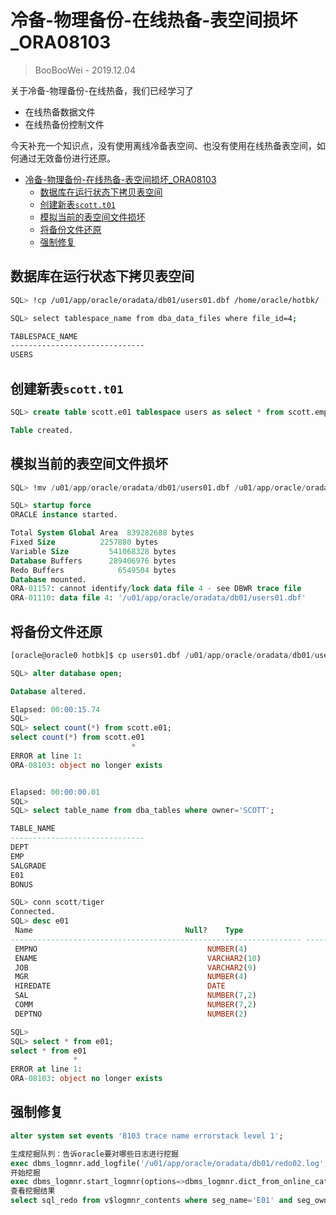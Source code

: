# 冷备-物理备份-在线热备-表空间损坏_ORA08103

> BooBooWei - 2019.12.04


关于冷备-物理备份-在线热备，我们已经学习了

* 在线热备数据文件
* 在线热备份控制文件

今天补充一个知识点，没有使用离线冷备表空间、也没有使用在线热备表空间，如何通过无效备份进行还原。

<!-- TOC depthFrom:1 depthTo:6 withLinks:1 updateOnSave:1 orderedList:0 -->

- [冷备-物理备份-在线热备-表空间损坏_ORA08103](#冷备-物理备份-在线热备-表空间损坏ora08103)
	- [数据库在运行状态下拷贝表空间](#数据库在运行状态下拷贝表空间)
	- [创建新表`scott.t01`](#创建新表scottt01)
	- [模拟当前的表空间文件损坏](#模拟当前的表空间文件损坏)
	- [将备份文件还原](#将备份文件还原)
	- [强制修复](#强制修复)

<!-- /TOC -->

## 数据库在运行状态下拷贝表空间

```bash
SQL> !cp /u01/app/oracle/oradata/db01/users01.dbf /home/oracle/hotbk/

SQL> select tablespace_name from dba_data_files where file_id=4;

TABLESPACE_NAME
------------------------------
USERS
```

## 创建新表`scott.t01`

```sql
SQL> create table scott.e01 tablespace users as select * from scott.emp;

Table created.
```

## 模拟当前的表空间文件损坏

```sql
SQL> !mv /u01/app/oracle/oradata/db01/users01.dbf /u01/app/oracle/oradata/db01/users01.dbf.old

SQL> startup force
ORACLE instance started.

Total System Global Area  839282688 bytes
Fixed Size		    2257880 bytes
Variable Size		  541068328 bytes
Database Buffers	  289406976 bytes
Redo Buffers		    6549504 bytes
Database mounted.
ORA-01157: cannot identify/lock data file 4 - see DBWR trace file
ORA-01110: data file 4: '/u01/app/oracle/oradata/db01/users01.dbf'
```

## 将备份文件还原

```sql
[oracle@oracle0 hotbk]$ cp users01.dbf /u01/app/oracle/oradata/db01/users01.dbf

SQL> alter database open;

Database altered.

Elapsed: 00:00:15.74
SQL>
SQL> select count(*) from scott.e01;
select count(*) from scott.e01
                           *
ERROR at line 1:
ORA-08103: object no longer exists


Elapsed: 00:00:00.01
SQL>
SQL> select table_name from dba_tables where owner='SCOTT';

TABLE_NAME
------------------------------
DEPT
EMP
SALGRADE
E01
BONUS

SQL> conn scott/tiger
Connected.
SQL> desc e01
 Name								   Null?    Type
----------------------------------------------------------------- -------- --------------------------------------------
 EMPNO									    NUMBER(4)
 ENAME									    VARCHAR2(10)
 JOB									    VARCHAR2(9)
 MGR									    NUMBER(4)
 HIREDATE								    DATE
 SAL									    NUMBER(7,2)
 COMM									    NUMBER(7,2)
 DEPTNO 								    NUMBER(2)

SQL>
SQL> select * from e01;
select * from e01
              *
ERROR at line 1:
ORA-08103: object no longer exists
```

## 强制修复

```sql
alter system set events '8103 trace name errorstack level 1';

生成挖掘队列：告诉oracle要对哪些日志进行挖掘
exec dbms_logmnr.add_logfile('/u01/app/oracle/oradata/db01/redo02.log',dbms_logmnr.new);
开始挖掘
exec dbms_logmnr.start_logmnr(options=>dbms_logmnr.dict_from_online_catalog);
查看挖掘结果
select sql_redo from v$logmnr_contents where seg_name='E01' and seg_owner='SCOTT';
```
